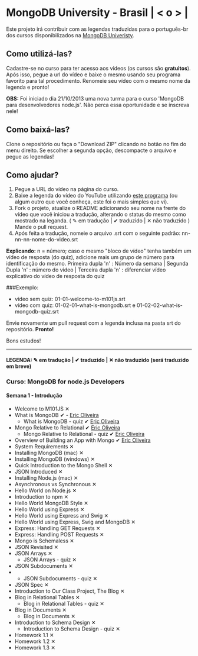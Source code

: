 # MongoDB University - Brasil | < o > |

Este projeto irá contribuir com as legendas traduzidas para o português-br dos cursos disponibilizados na [MongoDB Univeristy](https://education.mongodb.com). 

## Como utilizá-las?
Cadastre-se no curso para ter acesso aos vídeos (os cursos são **gratuitos**). Após isso, pegue a url do vídeo e baixe o mesmo usando seu programa favorito para tal procedimento. Renomeie seu vídeo com o mesmo nome da legenda e pronto!

**OBS:** Foi iniciado dia 21/10/2013 uma nova turma para o curso 'MongoDB para desenvolvedores node.js'. Não perca essa oportunidade e se inscreva nele!

## Como baixá-las?
Clone o repositório ou faça o "Download ZIP" clicando no botão no fim do menu direito. Se escolher a segunda opção, descompacte o arquivo e pegue as legendas!

## Como ajudar?
1. Pegue a URL do vídeo na página do curso.
2. Baixe a legenda do vídeo do YouTube utilizando [este programa](http://mo.dbxdb.com/) (ou algum outro que você conheça, este foi o mais simples que vi).
3. Fork o projeto, atualize o README adicionando seu nome na frente do vídeo que você iniciou a tradução, alterando o status do mesmo como mostrado na leganda. ( ✎ em tradução | ✔ traduzido | ✕ não traduzido ) Mande o pull request.
4. Após feita a tradução, nomeie o arquivo .srt com o seguinte padrão: nn-nn-nn-nome-do-video.srt

**Explicando:** n = número; caso o mesmo "bloco de vídeo" tenha também um vídeo de resposta (do quiz), adicione mais um grupo de número para identificação do mesmo. Primeira dupla 'n' : Número da semana | Segunda Dupla 'n' : número do vídeo | Terceira dupla 'n' : diferenciar vídeo explicativo do vídeo de resposta do quiz 

###Exemplo: 

* vídeo sem quiz: 01-01-welcome-to-m101js.srt
* vídeo com quiz: 01-02-01-what-is-mongodb.srt e 01-02-02-what-is-mongodb-quiz.srt

Envie novamente um pull request com a legenda inclusa na pasta srt do repositório. **Pronto!**


Bons estudos!

---
#### LEGENDA: ✎ em tradução | ✔ traduzido | ✕ não traduzido (será traduzido em breve)

### Curso: MongoDB for node.js Developers

#### Semana 1 - Introdução

* Welcome to M101JS  ✕ 
* What is MongoDB ✔ - [Eric Oliveira](https://github.com/eoop)
	* What is MongoDB - quiz ✔ [Eric Oliveira](https://github.com/eoop)
* Mongo Relative to Relational ✔  [Eric Oliveira](https://github.com/eoop)
	* Mongo Relative to Relational - quiz ✔  [Eric Oliveira](https://github.com/eoop)
* Overview of Building an App with Mongo ✔ [Eric Oliveira](https://github.com/eoop)
* System Requirements ✕
* Installing MongoDB (mac) ✕
* Installing MongoDB (windows) ✕
* Quick Introduction to the Mongo Shell ✕
* JSON Introduced ✕
* Installing Node.js (mac) ✕
* Asynchronous vs Synchronous ✕
* Hello World on Node.js ✕
* Introduction to npm ✕
* Hello World MongoDB Style ✕
* Hello World using Express ✕
* Hello World using Express and Swig ✕
* Hello World using Express, Swig and MongoDB ✕
* Express: Handling GET Requests ✕
* Express: Handling POST Requests ✕
* Mongo is Schemaless ✕
* JSON Revisited ✕
* JSON Arrays ✕
	* JSON Arrays - quiz ✕
* JSON Subdocuments ✕
*	* JSON Subdocuments - quiz ✕
* JSON Spec ✕
* Introduction to Our Class Project, The Blog ✕
* Blog in Relational Tables ✕
	* Blog in Relational Tables - quiz ✕
* Blog in Documents ✕
	* Blog in Documents ✕
* Introduction to Schema Design ✕
	* Introduction to Schema Design - quiz ✕
* Homework 1.1 ✕
* Homework 1.2 ✕
* Homework 1.3 ✕

